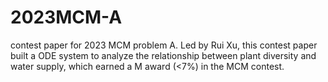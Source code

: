# 2023MCM-A
contest paper for 2023 MCM problem A.
Led by Rui Xu, this contest paper built a ODE system to analyze the relationship between plant diversity and water supply, which earned a M award (<7%) in the MCM contest.
